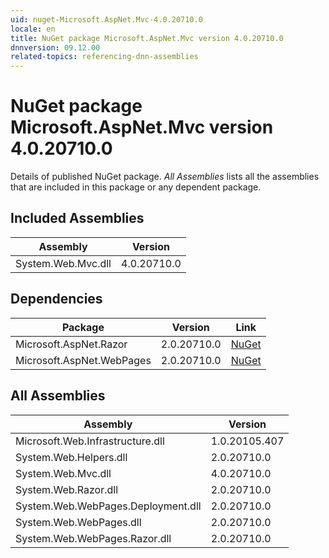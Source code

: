 ```yaml
---
uid: nuget-Microsoft.AspNet.Mvc-4.0.20710.0
locale: en
title: NuGet package Microsoft.AspNet.Mvc version 4.0.20710.0
dnnversion: 09.12.00
related-topics: referencing-dnn-assemblies
---
```


# NuGet package Microsoft.AspNet.Mvc version 4.0.20710.0
Details of published NuGet package.
*All Assemblies* lists all the assemblies that are included in this package or any dependent package.

## Included Assemblies

|Assembly|Version|
|---|---|
|System.Web.Mvc.dll|4.0.20710.0|

## Dependencies

|Package|Version|Link|
|---|---|---|
|Microsoft.AspNet.Razor|2.0.20710.0|[NuGet](https://www.nuget.org/packages/Microsoft.AspNet.Razor/2.0.20710.0)|
|Microsoft.AspNet.WebPages|2.0.20710.0|[NuGet](https://www.nuget.org/packages/Microsoft.AspNet.WebPages/2.0.20710.0)|

## All Assemblies

|Assembly|Version|
|---|---|
|Microsoft.Web.Infrastructure.dll|1.0.20105.407|
|System.Web.Helpers.dll|2.0.20710.0|
|System.Web.Mvc.dll|4.0.20710.0|
|System.Web.Razor.dll|2.0.20710.0|
|System.Web.WebPages.Deployment.dll|2.0.20710.0|
|System.Web.WebPages.dll|2.0.20710.0|
|System.Web.WebPages.Razor.dll|2.0.20710.0|


